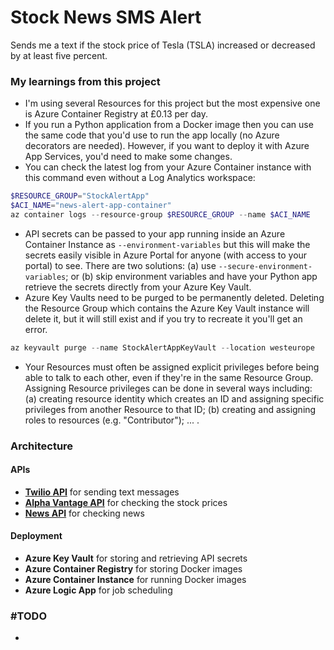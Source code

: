 # Stock News SMS Alert

Sends me a text if the stock price of Tesla (TSLA) increased or decreased by at least five percent. 

### My learnings from this project

* I'm using several Resources for this project but the most expensive one is Azure Container Registry at £0.13 per day. 
* If you run a Python application from a Docker image then you can use the same code that you'd use to run the app locally (no Azure decorators are needed). However, if you want to deploy it with Azure App Services, you'd need to make some changes.
* You can check the latest log from your Azure Container instance with this command even without a Log Analytics workspace:
```powershell
$RESOURCE_GROUP="StockAlertApp"
$ACI_NAME="news-alert-app-container"
az container logs --resource-group $RESOURCE_GROUP --name $ACI_NAME

```
* API secrets can be passed to your app running inside an Azure Container Instance as `--environment-variables` but this will make the secrets easily visible in Azure Portal for anyone (with access to your portal) to see. There are two solutions: (a) use `--secure-environment-variables`; or (b) skip environment variables and have your Python app retrieve the secrets directly from your Azure Key Vault.  
* Azure Key Vaults need to be purged to be permanently deleted. Deleting the Resource Group which contains the Azure Key Vault instance will delete it, but it will still exist and if you try to recreate it you'll get an error.
```powershell
az keyvault purge --name StockAlertAppKeyVault --location westeurope
```
* Your Resources must often be assigned explicit privileges before being able to talk to each other, even if they're in the same Resource Group. Assigning Resource privileges can be done in several ways including: (a) creating resource identity which creates an ID and assigning specific privileges from another Resource to that ID; (b) creating and assigning roles to resources (e.g. "Contributor"); ... . 

### Architecture 

#### APIs

* **[Twilio API](https://www.twilio.com/docs)** for sending text messages
* **[Alpha Vantage API](https://www.alphavantage.co/documentation/)** for checking the stock prices
* **[News API](https://newsapi.org/)** for checking news

#### Deployment 

* **Azure Key Vault** for storing and retrieving API secrets
* **Azure Container Registry** for storing Docker images
* **Azure Container Instance** for running Docker images
* **Azure Logic App** for job scheduling


### #TODO

* 